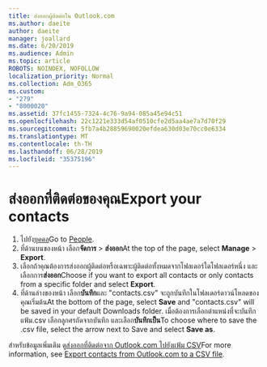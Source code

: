 ```yaml
---
title: ส่งออกผู้ติดต่อใน Outlook.com
ms.author: daeite
author: daeite
manager: joallard
ms.date: 6/20/2019
ms.audience: Admin
ms.topic: article
ROBOTS: NOINDEX, NOFOLLOW
localization_priority: Normal
ms.collection: Adm_O365
ms.custom:
- "279"
- "8000020"
ms.assetid: 37fc1455-7324-4c76-9a94-085a45e94c51
ms.openlocfilehash: 22c1221e333d54af0510cfe2d5aa4ae7a7d70f29
ms.sourcegitcommit: 5fb7a4b28859690020efdea630d03e70cc0e6334
ms.translationtype: MT
ms.contentlocale: th-TH
ms.lasthandoff: 06/28/2019
ms.locfileid: "35375196"
---
```

# <a name="export-your-contacts"></a><span data-ttu-id="2d92d-102">ส่งออกที่ติดต่อของคุณ</span><span class="sxs-lookup"><span data-stu-id="2d92d-102">Export your contacts</span></span>

1. <span data-ttu-id="2d92d-103">ไปยัง[บุคคล](https://outlook.live.com/people/)</span><span class="sxs-lookup"><span data-stu-id="2d92d-103">Go to [People](https://outlook.live.com/people/).</span></span>
2. <span data-ttu-id="2d92d-104">ที่ด้านบนของหน้า เลือก**จัดการ** \> **ส่งออก**</span><span class="sxs-lookup"><span data-stu-id="2d92d-104">At the top of the page, select **Manage** \> **Export**.</span></span>
3. <span data-ttu-id="2d92d-105">เลือกถ้าคุณต้องการส่งออกผู้ติดต่อหรือเฉพาะผู้ติดต่อทั้งหมดจากโฟลเดอร์ใดโฟลเดอร์หนึ่ง และเลือกการ**ส่งออก**</span><span class="sxs-lookup"><span data-stu-id="2d92d-105">Choose if you want to export all contacts or only contacts from a specific folder and select **Export**.</span></span>
4. <span data-ttu-id="2d92d-106">ที่ด้านล่างของหน้า เลือก**บันทึก**และ "contacts.csv" จะถูกบันทึกในโฟลเดอร์ดาวน์โหลดของคุณเริ่มต้น</span><span class="sxs-lookup"><span data-stu-id="2d92d-106">At the bottom of the page, select **Save** and "contacts.csv" will be saved in your default Downloads folder.</span></span> <span data-ttu-id="2d92d-107">เมื่อต้องการเลือกตำแหน่งที่จะบันทึกแฟ้ม.csv เลือกลูกศรถัดจากบันทึก และเลือก**บันทึกเป็น**</span><span class="sxs-lookup"><span data-stu-id="2d92d-107">To choose where to save the .csv file, select the arrow next to Save and select **Save as**.</span></span>

<span data-ttu-id="2d92d-108">สำหรับข้อมูลเพิ่มเติม ดู[ส่งออกที่ติดต่อจาก Outlook.com ไปยังแฟ้ม CSV](https://support.office.com/article/578cca22-3550-4c73-b3f0-9978cfeac83f?wt.mc_id=Office_Outlook_com_Alchemy)</span><span class="sxs-lookup"><span data-stu-id="2d92d-108">For more information, see [Export contacts from Outlook.com to a CSV file](https://support.office.com/article/578cca22-3550-4c73-b3f0-9978cfeac83f?wt.mc_id=Office_Outlook_com_Alchemy).</span></span>